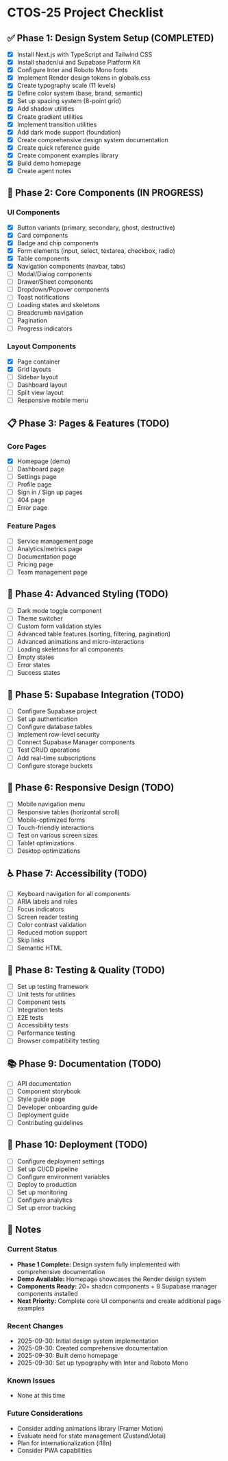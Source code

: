# CTOS-25 Project Checklist

## ✅ Phase 1: Design System Setup (COMPLETED)

- [x] Install Next.js with TypeScript and Tailwind CSS
- [x] Install shadcn/ui and Supabase Platform Kit
- [x] Configure Inter and Roboto Mono fonts
- [x] Implement Render design tokens in globals.css
- [x] Create typography scale (11 levels)
- [x] Define color system (base, brand, semantic)
- [x] Set up spacing system (8-point grid)
- [x] Add shadow utilities
- [x] Create gradient utilities
- [x] Implement transition utilities
- [x] Add dark mode support (foundation)
- [x] Create comprehensive design system documentation
- [x] Create quick reference guide
- [x] Create component examples library
- [x] Build demo homepage
- [x] Create agent notes

## 🔄 Phase 2: Core Components (IN PROGRESS)

### UI Components
- [x] Button variants (primary, secondary, ghost, destructive)
- [x] Card components
- [x] Badge and chip components
- [x] Form elements (input, select, textarea, checkbox, radio)
- [x] Table components
- [x] Navigation components (navbar, tabs)
- [ ] Modal/Dialog components
- [ ] Drawer/Sheet components
- [ ] Dropdown/Popover components
- [ ] Toast notifications
- [ ] Loading states and skeletons
- [ ] Breadcrumb navigation
- [ ] Pagination
- [ ] Progress indicators

### Layout Components
- [x] Page container
- [x] Grid layouts
- [ ] Sidebar layout
- [ ] Dashboard layout
- [ ] Split view layout
- [ ] Responsive mobile menu

## 📋 Phase 3: Pages & Features (TODO)

### Core Pages
- [x] Homepage (demo)
- [ ] Dashboard page
- [ ] Settings page
- [ ] Profile page
- [ ] Sign in / Sign up pages
- [ ] 404 page
- [ ] Error page

### Feature Pages
- [ ] Service management page
- [ ] Analytics/metrics page
- [ ] Documentation page
- [ ] Pricing page
- [ ] Team management page

## 🎨 Phase 4: Advanced Styling (TODO)

- [ ] Dark mode toggle component
- [ ] Theme switcher
- [ ] Custom form validation styles
- [ ] Advanced table features (sorting, filtering, pagination)
- [ ] Advanced animations and micro-interactions
- [ ] Loading skeletons for all components
- [ ] Empty states
- [ ] Error states
- [ ] Success states

## 🔌 Phase 5: Supabase Integration (TODO)

- [ ] Configure Supabase project
- [ ] Set up authentication
- [ ] Configure database tables
- [ ] Implement row-level security
- [ ] Connect Supabase Manager components
- [ ] Test CRUD operations
- [ ] Add real-time subscriptions
- [ ] Configure storage buckets

## 📱 Phase 6: Responsive Design (TODO)

- [ ] Mobile navigation menu
- [ ] Responsive tables (horizontal scroll)
- [ ] Mobile-optimized forms
- [ ] Touch-friendly interactions
- [ ] Test on various screen sizes
- [ ] Tablet optimizations
- [ ] Desktop optimizations

## ♿ Phase 7: Accessibility (TODO)

- [ ] Keyboard navigation for all components
- [ ] ARIA labels and roles
- [ ] Focus indicators
- [ ] Screen reader testing
- [ ] Color contrast validation
- [ ] Reduced motion support
- [ ] Skip links
- [ ] Semantic HTML

## 🧪 Phase 8: Testing & Quality (TODO)

- [ ] Set up testing framework
- [ ] Unit tests for utilities
- [ ] Component tests
- [ ] Integration tests
- [ ] E2E tests
- [ ] Accessibility tests
- [ ] Performance testing
- [ ] Browser compatibility testing

## 📚 Phase 9: Documentation (TODO)

- [ ] API documentation
- [ ] Component storybook
- [ ] Style guide page
- [ ] Developer onboarding guide
- [ ] Deployment guide
- [ ] Contributing guidelines

## 🚀 Phase 10: Deployment (TODO)

- [ ] Configure deployment settings
- [ ] Set up CI/CD pipeline
- [ ] Configure environment variables
- [ ] Deploy to production
- [ ] Set up monitoring
- [ ] Configure analytics
- [ ] Set up error tracking

## 📝 Notes

### Current Status
- **Phase 1 Complete:** Design system fully implemented with comprehensive documentation
- **Demo Available:** Homepage showcases the Render design system
- **Components Ready:** 20+ shadcn components + 8 Supabase manager components installed
- **Next Priority:** Complete core UI components and create additional page examples

### Recent Changes
- 2025-09-30: Initial design system implementation
- 2025-09-30: Created comprehensive documentation
- 2025-09-30: Built demo homepage
- 2025-09-30: Set up typography with Inter and Roboto Mono

### Known Issues
- None at this time

### Future Considerations
- Consider adding animations library (Framer Motion)
- Evaluate need for state management (Zustand/Jotai)
- Plan for internationalization (i18n)
- Consider PWA capabilities
